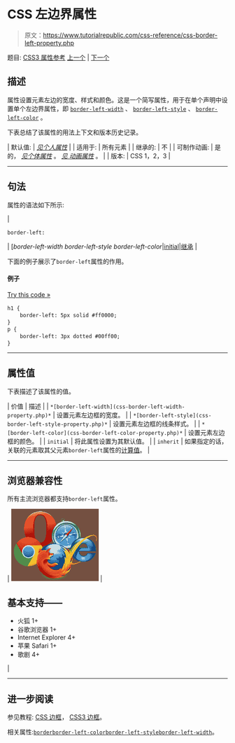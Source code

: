 # CSS 左边界属性

> 原文：<https://www.tutorialrepublic.com/css-reference/css-border-left-property.php>

题目: [CSS3 属性参考](css3-properties.php) [上一个](css-border-color-property.php) | [下一个](css-border-left-color-property.php)

## 描述

属性设置元素左边的宽度、样式和颜色。这是一个简写属性，用于在单个声明中设置单个左边界属性，即 [`border-left-width`](css-border-left-width-property.php) 、 [`border-left-style`](css-border-left-style-property.php) 、 [`border-left-color`](css-border-left-color-property.php) 。

下表总结了该属性的用法上下文和版本历史记录。

| 默认值: | *[见个人属性](#property-values)* |
| 适用于: | 所有元素 |
| 继承的: | 不 |
| 可制作动画: | 是的， *[见个体属性](#property-values)* 。 [*见* *动画属性*](css-animatable-properties.php) 。 |
| 版本: | CSS 1，2，3 |

* * *

## 句法

属性的语法如下所示:

| 

```
border-left: 
```

 | [*border-left-width border-left-style border-left-color*&#124;[initial](../definitions.php#initial)&#124;[继承](../definitions.php#inherit) |

下面的例子展示了`border-left`属性的作用。

#### 例子

[Try this code »](../codelab.php?topic=css&file=border-left-property "Try this code using online Editor")

```
h1 {
    border-left: 5px solid #ff0000;
}
p {
    border-left: 3px dotted #00ff00;
}
```

* * *

## 属性值

下表描述了该属性的值。

| 价值 | 描述 |
| `*[border-left-width](css-border-left-width-property.php)*` | 设置元素左边框的宽度。 |
| `*[border-left-style](css-border-left-style-property.php)*` | 设置元素左边框的线条样式。 |
| `*[border-left-color](css-border-left-color-property.php)*` | 设置元素左边框的颜色。 |
| `initial` | 将此属性设置为其默认值。 |
| `inherit` | 如果指定的话，关联的元素取其父元素`border-left`属性的[计算值](../definitions.php#computed-value)。 |

* * *

## 浏览器兼容性

所有主流浏览器都支持`border-left`属性。

| ![Browsers Icon](img/e9331123c77668c1832e541c2fca1002.png) | 

## 基本支持——

*   火狐 1+
*   谷歌浏览器 1+
*   Internet Explorer 4+
*   苹果 Safari 1+
*   歌剧 4+

 |

* * *

## 进一步阅读

参见教程: [CSS 边框](../css-tutorial/css-border.php)， [CSS3 边框](../css-tutorial/css3-border.php)。

相关属性:[`border`](css-border-property.php)[`border-left-color`](css-border-left-color-property.php)[`border-left-style`](css-border-left-style-property.php)[`border-left-width`](css-border-left-width-property.php)。